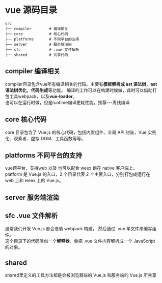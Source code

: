 # vue 源码目录
```
src
├── compiler        # 编译相关 
├── core            # 核心代码 
├── platforms       # 不同平台的支持
├── server          # 服务端渲染
├── sfc             # .vue 文件解析
├── shared          # 共享代码
```

## compiler 编译相关
compiler目录包含vue所有编译相关的代码。主要有**模板解析成 ast 语法树**，**ast 语法树优化**，**代码生成**等功能。
编译的工作可以在构建时候做，此时可以借助打包工具webpack，以及**vue-loader**。  
也可以在运行时做，但是runtime编译更耗性能，推荐---离线编译

## core 核心代码
core 目录包含了 Vue.js 的核心代码，包括内置组件、全局 API 封装，Vue 实例化、观察者、虚拟 DOM、工具函数等等。

## platforms 不同平台的支持
vue跨平台，支持web 以及 也可以配合 weex 跑在 native 客户端上。  
platform 是 Vue.js 的入口，2 个目录代表 2 个主要入口，分别打包成运行在 web 上和 weex 上的 Vue.js。

## server 服务端渲染

## sfc .vue 文件解析
通常我们开发 Vue.js 都会借助 webpack 构建， 然后通过 .vue 单文件来编写组件。  
这个目录下的代码类似一个**解释器**，会把 .vue 文件内容解析成一个 JavaScript 的对象。

## shared
shared里定义的工具方法都是会被浏览器端的 Vue.js 和服务端的 Vue.js 所共享


